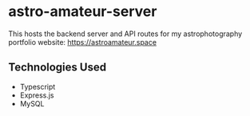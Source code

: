 # astro-amateur-server

This hosts the backend server and API routes for my astrophotography portfolio website: https://astroamateur.space

## Technologies Used

- Typescript
- Express.js
- MySQL

